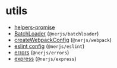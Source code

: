 # utils

* [helpers-promise](https://github.com/nerjs/helpers-promise#readme) 
* [BatchLoader](https://github.com/nerjs/batchloader#readme) (`@nerjs/batchloader`)
* [createWebpackConfig](https://github.com/nerjs/utils/tree/master/webpack#readme) (`@nerjs/webpack`)
* [eslint config](https://github.com/nerjs/utils/tree/master/eslint#readme) (`@nerjs/eslint`)
* [errors](https://github.com/nerjs/utils/tree/master/errors#readme) (`@nerjs/errors`)
* [express](https://github.com/nerjs/utils/tree/master/express#readme) (`@nerjs/express`)